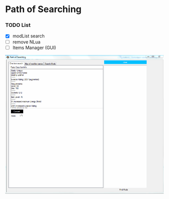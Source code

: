 # Path of Searching
### TODO List

- [x] modList search
- [ ] remove NLua
- [ ] Items Manager (GUI)

![](pathofsearching.gif)